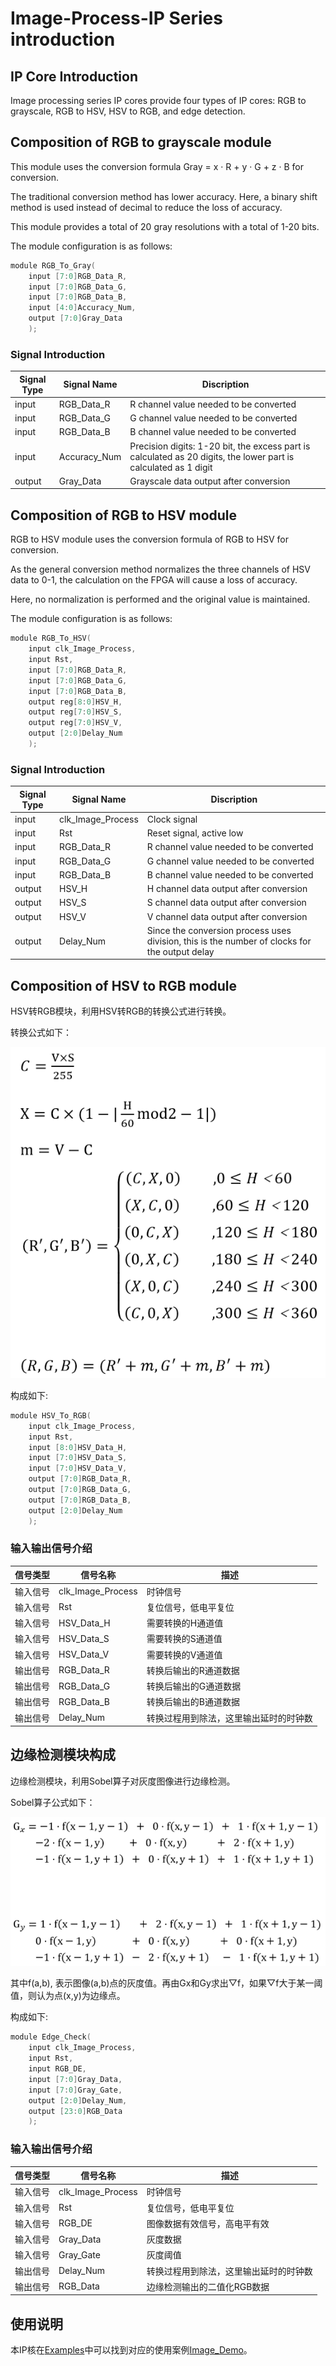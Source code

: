 # Image-Process-IP Series introduction

## IP Core Introduction

Image processing series IP cores provide four types of IP cores: RGB to grayscale, RGB to HSV, HSV to RGB, and edge detection.

## Composition of RGB to grayscale module

This module uses the conversion formula Gray = x · R + y · G + z · B for conversion.

The traditional conversion method has lower accuracy. Here, a binary shift method is used instead of decimal to reduce the loss of accuracy.

This module provides a total of 20 gray resolutions with a total of 1-20 bits.

The module configuration is as follows:

```c
module RGB_To_Gray(
    input [7:0]RGB_Data_R,         
    input [7:0]RGB_Data_G,  
    input [7:0]RGB_Data_B,  
    input [4:0]Accuracy_Num,  
    output [7:0]Gray_Data   
    );
```
### Signal Introduction
  
| **Signal Type**    | **Signal Name**    | **Discription** |
| ----------- | ----------- | -------- |
| input | RGB_Data_R      | R channel value needed to be converted |
| input | RGB_Data_G      | G channel value needed to be converted       |
| input | RGB_Data_B      | B channel value needed to be converted       |
| input | Accuracy_Num    | Precision digits: 1-20 bit, the excess part is calculated as 20 digits, the lower part is calculated as 1 digit       |
| output | Gray_Data      | Grayscale data output after conversion     |

## Composition of RGB to HSV module

RGB to HSV module uses the conversion formula of RGB to HSV for conversion.

As the general conversion method normalizes the three channels of HSV data to 0-1, the calculation on the FPGA will cause a loss of accuracy.

Here, no normalization is performed and the original value is maintained.

The module configuration is as follows:

```c
module RGB_To_HSV(
    input clk_Image_Process,
    input Rst,
    input [7:0]RGB_Data_R,
    input [7:0]RGB_Data_G,
    input [7:0]RGB_Data_B,
    output reg[8:0]HSV_H,
    output reg[7:0]HSV_S,
    output reg[7:0]HSV_V,
    output [2:0]Delay_Num
    );
```

### Signal Introduction
  
| **Signal Type**    | **Signal Name**    | **Discription** |
| ----------- | ----------- | -------- |
| input | clk_Image_Process | Clock signal |
| input | Rst             | Reset signal, active low       |
| input | RGB_Data_R      | R channel value needed to be converted |
| input | RGB_Data_G      | G channel value needed to be converted       |
| input | RGB_Data_B      | B channel value needed to be converted       |
| output | HSV_H           | H channel data output after conversion     |
| output | HSV_S           | S channel data output after conversion     |
| output | HSV_V           | V channel data output after conversion     |
| output | Delay_Num       | Since the conversion process uses division, this is the number of clocks for the output delay     |

## Composition of HSV to RGB module

HSV转RGB模块，利用HSV转RGB的转换公式进行转换。

转换公式如下：

![](/Examples/Images/HSV2RGB-IP.png)

构成如下:

```c
module HSV_To_RGB(
    input clk_Image_Process,
    input Rst,
    input [8:0]HSV_Data_H,
    input [7:0]HSV_Data_S,
    input [7:0]HSV_Data_V,
    output [7:0]RGB_Data_R,
    output [7:0]RGB_Data_G,
    output [7:0]RGB_Data_B,
    output [2:0]Delay_Num
    );
```

### 输入输出信号介绍
  
| **信号类型**    | **信号名称**    | **描述** |
| ----------- | ----------- | -------- |
| 输入信号 | clk_Image_Process | 时钟信号 |
| 输入信号 | Rst             | 复位信号，低电平复位       |
| 输入信号 | HSV_Data_H      | 需要转换的H通道值 |
| 输入信号 | HSV_Data_S      | 需要转换的S通道值       |
| 输入信号 | HSV_Data_V      | 需要转换的V通道值       |
| 输出信号 | RGB_Data_R      | 转换后输出的R通道数据     |
| 输出信号 | RGB_Data_G      | 转换后输出的G通道数据     |
| 输出信号 | RGB_Data_B      | 转换后输出的B通道数据     |
| 输出信号 | Delay_Num       | 转换过程用到除法，这里输出延时的时钟数     |

## 边缘检测模块构成

边缘检测模块，利用Sobel算子对灰度图像进行边缘检测。

Sobel算子公式如下：

![](/Examples/Images/Edge-Check-IP.png)


其中f(a,b), 表示图像(a,b)点的灰度值。再由Gx和Gy求出▽f，如果▽f大于某一阈值，则认为点(x,y)为边缘点。

构成如下:

```c
module Edge_Check(
    input clk_Image_Process,
    input Rst,
    input RGB_DE,
    input [7:0]Gray_Data,
    input [7:0]Gray_Gate,
    output [2:0]Delay_Num,
    output [23:0]RGB_Data
    );
```

### 输入输出信号介绍
  
| **信号类型**    | **信号名称**    | **描述** |
| ----------- | ----------- | -------- |
| 输入信号 | clk_Image_Process | 时钟信号 |
| 输入信号 | Rst               | 复位信号，低电平复位       |
| 输入信号 | RGB_DE            | 图像数据有效信号，高电平有效 |
| 输入信号 | Gray_Data         | 灰度数据       |
| 输入信号 | Gray_Gate         | 灰度阈值       |
| 输出信号 | Delay_Num         | 转换过程用到除法，这里输出延时的时钟数     |
| 输出信号 | RGB_Data          | 边缘检测输出的二值化RGB数据     |

## 使用说明

本IP核在[Examples](/Examples)中可以找到对应的使用案例[Image_Demo](/Examples/FPGA/4.Module-Interface/MIPI-Camera-Interface)。


